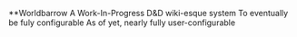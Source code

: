 **Worldbarrow
A Work-In-Progress D&D wiki-esque system
To eventually be fuly configurable
As of yet, nearly fully user-configurable
